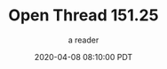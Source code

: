 ---
layout: podcast
title: "Open Thread 151.25"
author: a reader
description: https://slatestarcodex.com/2020/04/08/open-thread-151-25/
date: 2020-04-08 08:10:00 PDT
length: 59327
duration: 15
guid: open-thread-151-25
---